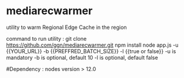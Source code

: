 # mediarecwarmer
utility to warm Regional Edge Cache in the region


command to run utility :
git clone https://github.com/ggn/mediarecwarmer.git
npm install 
node app.js -u {{YOUR_URL}} -b {{PREFFRED_BATCH_SIZE}} -l {{true or false}}
-u is mandatory
-b is optional, default 10
-l is optional, default false

#Dependency : nodes version > 12.0
